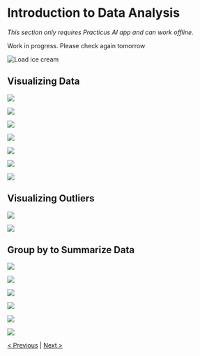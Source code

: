 # Introduction to Data Analysis

_This section only requires Practicus AI app and can work offline._

Work in progress. Please check again tomorrow


![Load ice cream](img/data-analysis-intro/ice-cream-load.png)


## Visualizing Data


![](img/data-analysis-intro/ice-cream-graph-1.png)


![](img/data-analysis-intro/ice-cream-graph-2.png)

![](img/data-analysis-intro/ice-cream-graph-3.png)

![](img/data-analysis-intro/insurance-load.png)

![](img/data-analysis-intro/insurance-mini-hist.png)

![](img/data-analysis-intro/insurance-histogram-1.png)

![](img/data-analysis-intro/insurance-histogram-2.png)

## Visualizing Outliers 

![](img/data-analysis-intro/insurance-outliers-1.png)

![](img/data-analysis-intro/insurance-outliers-2.png)

## Group by to Summarize Data

![](img/data-analysis-intro/insurance-group-by-1.png)

![](img/data-analysis-intro/insurance-group-by-2.png)

![](img/data-analysis-intro/insurance-group-by-3.png)

![](img/data-analysis-intro/insurance-group-by-4.png)

![](img/data-analysis-intro/insurance-group-by-5.png)


![](img/data-analysis-intro/insurnace-save-graph.png)

[< Previous](start.md) | [Next >](data-prep-intro.md)